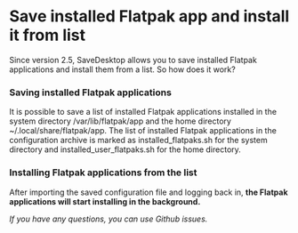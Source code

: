 # Save installed Flatpak app and install it from list
Since version 2.5, SaveDesktop allows you to save installed Flatpak applications and install them from a list. So how does it work?

### Saving installed Flatpak applications
It is possible to save a list of installed Flatpak applications installed in the system directory /var/lib/flatpak/app and the home directory ~/.local/share/flatpak/app. The list of installed Flatpak applications in the configuration archive is marked as installed_flatpaks.sh for the system directory and installed_user_flatpaks.sh for the home directory.

### Installing Flatpak applications from the list
After importing the saved configuration file and logging back in, **the Flatpak applications will start installing in the background.**

_If you have any questions, you can use Github issues._
